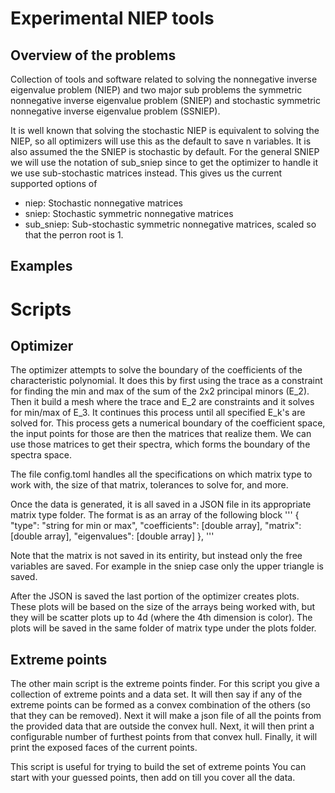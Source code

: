 # Experimental NIEP tools 

## Overview of the problems

Collection of tools and software related to solving the nonnegative inverse eigenvalue problem (NIEP) and two major sub problems the symmetric nonnegative inverse eigenvalue problem (SNIEP) and stochastic symmetric nonnegative inverse eigenvalue problem (SSNIEP). 

It is well known that solving the stochastic NIEP is equivalent to solving the NIEP, so all optimizers will use this as the default to save n variables. It is also assumed the the SNIEP is stochastic by default. For the general SNIEP we will use the notation of sub_sniep since to get the optimizer to handle it we use sub-stochastic matrices instead. This gives us the current supported options of 
- niep: Stochastic nonnegative matrices
- sniep: Stochastic symmetric nonnegative matrices
- sub_sniep: Sub-stochastic symmetric nonnegative matrices, scaled so that the perron root is 1. 

## Examples 



# Scripts

## Optimizer

The optimizer attempts to solve the boundary of the coefficients of the characteristic polynomial. It does this by first using the trace as a constraint for finding the min and max of the sum of the 2x2 principal minors (E_2). Then it build a mesh where the trace and E_2 are constraints and it solves for min/max of E_3. It continues this process until all specified E_k's are solved for. This process gets a numerical boundary of the coefficient space, the input points for those are then the matrices that realize them. We can use those matrices to get their spectra, which forms the boundary of the spectra space. 

The file config.toml handles all the specifications on which matrix type to work with, the size of that matrix, tolerances to solve for, and more. 

Once the data is generated, it is all saved in a JSON file in its appropriate matrix type folder. The format is as an array of the following block
'''
{
    "type": "string for min or max",
    "coefficients": [double array],
    "matrix": [double array],
    "eigenvalues": [double array]
},
'''

Note that the matrix is not saved in its entirity, but instead only the free variables are saved. For example in the sniep case only the upper triangle is saved. 

After the JSON is saved the last portion of the optimizer creates plots. These plots will be based on the size of the arrays being worked with, but they will be scatter plots up to 4d (where the 4th dimension is color). The plots will be saved in the same folder of matrix type under the plots folder.

## Extreme points

The other main script is the extreme points finder. For this script you give a collection of extreme points and a data set. It will then say if any of the extreme points can be formed as a convex combination of the others (so that they can be removed). Next it will make a json file of all the points from the provided data that are outside the convex hull. Next, it will then print a configurable number of furthest points from that convex hull. Finally, it will print the exposed faces of the current points.

This script is useful for trying to build the set of extreme points You can start with your guessed points, then add on till you cover all the data. 